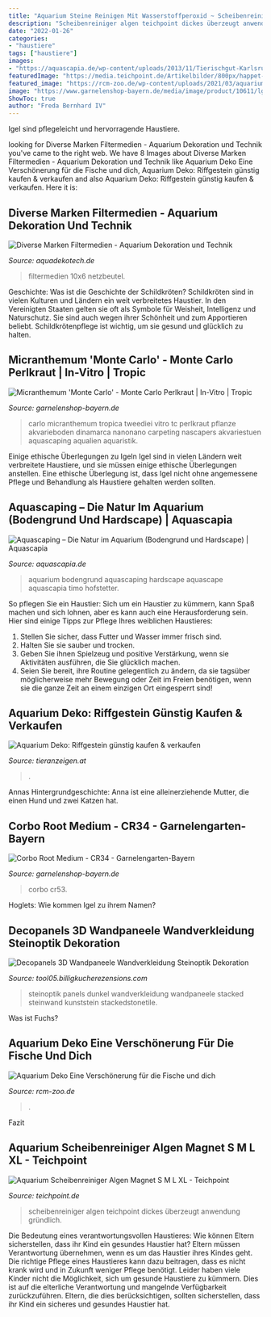 ```yaml
---
title: "Aquarium Steine Reinigen Mit Wasserstoffperoxid ~ Scheibenreiniger Algen Teichpoint Dickes überzeugt Anwendung Gründlich"
description: "Scheibenreiniger algen teichpoint dickes überzeugt anwendung gründlich"
date: "2022-01-26"
categories:
- "haustiere"
tags: ["haustiere"]
images:
- "https://aquascapia.de/wp-content/uploads/2013/11/Tierischgut-Karlsruhe_ah.jpg"
featuredImage: "https://media.teichpoint.de/Artikelbilder/800px/happet-scheibenreiniger-algen-magnet-xl-10.jpg"
featured_image: "https://rcm-zoo.de/wp-content/uploads/2021/03/aquarium-deko-768x682.jpg"
image: "https://www.garnelenshop-bayern.de/media/image/product/10611/lg/corbo-root-medium-cr53~5.jpg"
ShowToc: true
author: "Freda Bernhard IV"
---
```



Igel sind pflegeleicht und hervorragende Haustiere.

	

		
looking for Diverse Marken Filtermedien - Aquarium Dekoration und Technik you've came to the right web. We have 8 Images about Diverse Marken Filtermedien - Aquarium Dekoration und Technik like Aquarium Deko Eine Verschönerung für die Fische und dich, Aquarium Deko: Riffgestein günstig kaufen &amp; verkaufen and also Aquarium Deko: Riffgestein günstig kaufen &amp; verkaufen. Here it is:
		
    
## Diverse Marken Filtermedien - Aquarium Dekoration Und Technik

<img loading=lazy src="https://image.jimcdn.com/app/cms/image/transf/dimension=1820x1280:format=jpg/path/s731e32b0ee3518a3/image/ibf535fd583d72003/version/1612620472/image.jpg" onerror="this.onerror=null;this.src='https://tse1.mm.bing.net/th?id=OIP.j_QN0ZNVFckB4ZZ82QcMVwHaJi&amp;pid=15.1';" alt="Diverse Marken Filtermedien - Aquarium Dekoration und Technik">

_Source: aquadekotech.de_

>filtermedien 10x6 netzbeutel. 

	

Geschichte: Was ist die Geschichte der Schildkröten?
Schildkröten sind in vielen Kulturen und Ländern ein weit verbreitetes Haustier. In den Vereinigten Staaten gelten sie oft als Symbole für Weisheit, Intelligenz und Naturschutz. Sie sind auch wegen ihrer Schönheit und zum Apportieren beliebt. Schildkrötenpflege ist wichtig, um sie gesund und glücklich zu halten.

    
## Micranthemum &#039;Monte Carlo&#039; - Monte Carlo Perlkraut | In-Vitro | Tropic

<img loading=lazy src="https://www.garnelenshop-bayern.de/media/image/product/1521/lg/micranthemum-monte-carlo-monte-carlo-perlkraut-in-vitro~2.jpg" onerror="this.onerror=null;this.src='https://tse4.mm.bing.net/th?id=OIP.36dS7JMsHhoE3Utpa4EpFAHaHa&amp;pid=15.1';" alt="Micranthemum &#039;Monte Carlo&#039; - Monte Carlo Perlkraut | In-Vitro | Tropic">

_Source: garnelenshop-bayern.de_

>carlo micranthemum tropica tweediei vitro tc perlkraut pflanze akvarieboden dinamarca nanonano carpeting nascapers akvariestuen aquascaping aqualien aquaristik. 

	

Einige ethische Überlegungen zu Igeln
Igel sind in vielen Ländern weit verbreitete Haustiere, und sie müssen einige ethische Überlegungen anstellen. Eine ethische Überlegung ist, dass Igel nicht ohne angemessene Pflege und Behandlung als Haustiere gehalten werden sollten.

    
## Aquascaping – Die Natur Im Aquarium (Bodengrund Und Hardscape) | Aquascapia

<img loading=lazy src="https://aquascapia.de/wp-content/uploads/2013/11/Tierischgut-Karlsruhe_ah.jpg" onerror="this.onerror=null;this.src='https://tse4.mm.bing.net/th?id=OIP.8U6qoi_7LFvX5U9Qz6l0YgHaEy&amp;pid=15.1';" alt="Aquascaping – Die Natur im Aquarium (Bodengrund und Hardscape) | Aquascapia">

_Source: aquascapia.de_

>aquarium bodengrund aquascaping hardscape aquascape aquascapia timo hofstetter. 

	

So pflegen Sie ein Haustier:
Sich um ein Haustier zu kümmern, kann Spaß machen und sich lohnen, aber es kann auch eine Herausforderung sein. Hier sind einige Tipps zur Pflege Ihres weiblichen Haustieres:
1. Stellen Sie sicher, dass Futter und Wasser immer frisch sind.
2. Halten Sie sie sauber und trocken.
3. Geben Sie ihnen Spielzeug und positive Verstärkung, wenn sie Aktivitäten ausführen, die Sie glücklich machen.
4. Seien Sie bereit, ihre Routine gelegentlich zu ändern, da sie tagsüber möglicherweise mehr Bewegung oder Zeit im Freien benötigen, wenn sie die ganze Zeit an einem einzigen Ort eingesperrt sind!

    
## Aquarium Deko: Riffgestein Günstig Kaufen &amp; Verkaufen

<img loading=lazy src="https://www.tieranzeigen.at/fische/aquariumdekoration/aquarium-riffgestein.jpg" onerror="this.onerror=null;this.src='https://tse2.mm.bing.net/th?id=OIP.9X0ycrjVFTLzBkYRp0ynlgAAAA&amp;pid=15.1';" alt="Aquarium Deko: Riffgestein günstig kaufen &amp; verkaufen">

_Source: tieranzeigen.at_

>. 

	

Annas Hintergrundgeschichte: Anna ist eine alleinerziehende Mutter, die einen Hund und zwei Katzen hat.

    
## Corbo Root Medium - CR34 - Garnelengarten-Bayern

<img loading=lazy src="https://www.garnelenshop-bayern.de/media/image/product/10611/lg/corbo-root-medium-cr53~5.jpg" onerror="this.onerror=null;this.src='https://tse3.mm.bing.net/th?id=OIP.HGCgt4NoC6I2r7Aa-v4dsgHaHa&amp;pid=15.1';" alt="Corbo Root Medium - CR34 - Garnelengarten-Bayern">

_Source: garnelenshop-bayern.de_

>corbo cr53. 

	

Hoglets: Wie kommen Igel zu ihrem Namen?

    
## Decopanels 3D Wandpaneele Wandverkleidung Steinoptik Dekoration

<img loading=lazy src="https://images-na.ssl-images-amazon.com/images/I/81gbGBegM0L._SL1500_.jpg" onerror="this.onerror=null;this.src='https://tse4.mm.bing.net/th?id=OIP.C4zoaa1QB4Jt3WiOnNOJ8wHaFB&amp;pid=15.1';" alt="Decopanels 3D Wandpaneele Wandverkleidung Steinoptik Dekoration">

_Source: tool05.billigkucherezensions.com_

>steinoptik panels dunkel wandverkleidung wandpaneele stacked steinwand kunststein stackedstonetile. 

	

Was ist Fuchs?

    
## Aquarium Deko Eine Verschönerung Für Die Fische Und Dich

<img loading=lazy src="https://rcm-zoo.de/wp-content/uploads/2021/03/aquarium-deko-768x682.jpg" onerror="this.onerror=null;this.src='https://tse1.mm.bing.net/th?id=OIP.iLaqS8697Ts3fgfcY7kEOgHaGk&amp;pid=15.1';" alt="Aquarium Deko Eine Verschönerung für die Fische und dich">

_Source: rcm-zoo.de_

>. 

	

Fazit

    
## Aquarium Scheibenreiniger Algen Magnet S M L XL - Teichpoint

<img loading=lazy src="https://media.teichpoint.de/Artikelbilder/800px/happet-scheibenreiniger-algen-magnet-xl-10.jpg" onerror="this.onerror=null;this.src='https://tse2.mm.bing.net/th?id=OIP.-4ZUqJibcJeh-Y5Qf4udnwHaHa&amp;pid=15.1';" alt="Aquarium Scheibenreiniger Algen Magnet S M L XL - Teichpoint">

_Source: teichpoint.de_

>scheibenreiniger algen teichpoint dickes überzeugt anwendung gründlich. 

	

Die Bedeutung eines verantwortungsvollen Haustieres: Wie können Eltern sicherstellen, dass ihr Kind ein gesundes Haustier hat?
Eltern müssen Verantwortung übernehmen, wenn es um das Haustier ihres Kindes geht. Die richtige Pflege eines Haustieres kann dazu beitragen, dass es nicht krank wird und in Zukunft weniger Pflege benötigt. Leider haben viele Kinder nicht die Möglichkeit, sich um gesunde Haustiere zu kümmern. Dies ist auf die elterliche Verantwortung und mangelnde Verfügbarkeit zurückzuführen. Eltern, die dies berücksichtigen, sollten sicherstellen, dass ihr Kind ein sicheres und gesundes Haustier hat.

